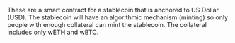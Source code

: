These are a smart contract for a stablecoin that is anchored to US Dollar (USD). The stablecoin will have an algorithmic mechanism (minting) so only people with enough collateral can mint the stablecoin. The collateral includes only wETH and wBTC.

